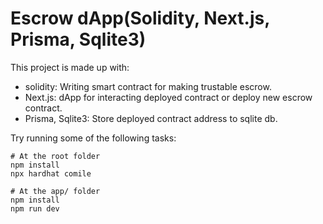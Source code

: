 # Escrow dApp(Solidity, Next.js, Prisma, Sqlite3)

This project is made up with:

-   solidity: Writing smart contract for making trustable escrow.
-   Next.js: dApp for interacting deployed contract or deploy new escrow contract.
-   Prisma, Sqlite3: Store deployed contract address to sqlite db.

Try running some of the following tasks:

```shell
# At the root folder
npm install
npx hardhat comile

# At the app/ folder
npm install
npm run dev
```

